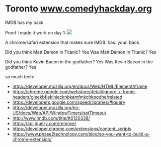 # Toronto www.comedyhackday.org

IMDB has my back

Proof I made it work on day 1:
![](http://cl.ly/image/151b0r0X1V00/Image%202015-11-15%20at%2012.08.42%20AM.png)

A chrome/safari extension that makes sure IMDB. has. your. back.

Did you think Matt Damon in Titanic?
Yes
Was Matt Damon in Titanic?
Yes

Did you think Kevin Bacon in the godfather?
Yes
Was Kevin Bacon in the godfather?
Yes

so much tech:


- https://developer.mozilla.org/en/docs/Web/HTML/Element/iframe
- https://chrome.google.com/webstore/detail/ignore-x-frame-headers/gleekbfjekiniecknbkamfmkohkpodhe/related
- https://developers.google.com/speed/libraries/#jquery
- https://developer.mozilla.org/en-US/docs/Web/API/WindowTimers/setTimeout
- http://www.imdb.com/title/tt0120338/
- https://api.jquery.com/remove/
- https://developer.chrome.com/extensions/content_scripts
- https://www.phase2technology.com/blog/so-you-want-to-build-a-chrome-extension/
